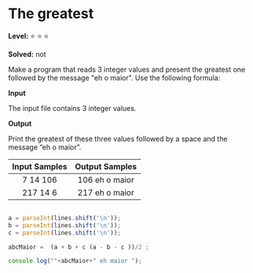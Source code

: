 # The greatest

**Level:** :star: :star: :star:

**Solved:** not

Make a program that reads 3 integer values and present the greatest one followed by the message "eh o maior". Use the following formula:


**Input**

The input file contains 3 integer values.

**Output**

Print the greatest of these three values followed by a space and the message “eh o maior”.

| Input Samples	| Output Samples |
|:--:|:--:|
|7 14 106 | 106 eh o maior |
| 217 14 6 | 217 eh o maior |

```javascript 

a = parseInt(lines.shift('\n'));
b = parseInt(lines.shift('\n'));
c = parseInt(lines.shift('\n'));

abcMaior =  (a + b + c (a - b - c ))/2 ;

console.log(""+abcMaior+" eh maior ");



```